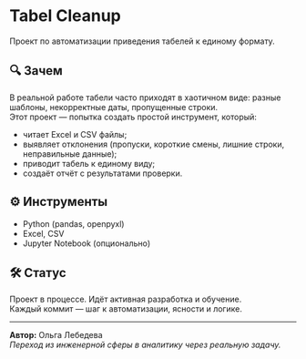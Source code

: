# Tabel Cleanup

Проект по автоматизации приведения табелей к единому формату.

## 🔍 Зачем

В реальной работе табели часто приходят в хаотичном виде: разные шаблоны, некорректные даты, пропущенные строки.  
Этот проект — попытка создать простой инструмент, который:

- читает Excel и CSV файлы;
- выявляет отклонения (пропуски, короткие смены, лишние строки, неправильные данные);
- приводит табель к единому виду;
- создаёт отчёт с результатами проверки.

## ⚙️ Инструменты

- Python (pandas, openpyxl)
- Excel, CSV
- Jupyter Notebook (опционально)

## 🛠️ Статус

Проект в процессе. Идёт активная разработка и обучение.  
Каждый коммит — шаг к автоматизации, ясности и логике.

---

**Автор:** Ольга Лебедева  
*Переход из инженерной сферы в аналитику через реальную задачу.*

